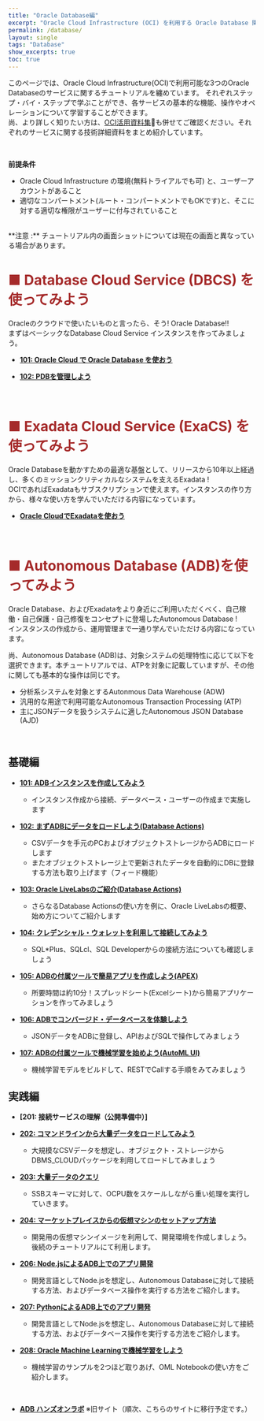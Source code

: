 ```yaml
---
title: "Oracle Database編"
excerpt: "Oracle Cloud Infrastructure (OCI) を利用する Oracle Database 関連のチュートリアルです。ミッションクリティカルなシステムで豊富な実績を持つ Exadata をパブリック・クラウド上で利用できる Exadata Cloud Service (ExaCS) や、一歩先を行くフルマネージドサービスである Autonomous Database (ADB) 等のサービスについて、基本的な操作方法を学習します。"
permalink: /database/
layout: single
tags: "Database"
show_excerpts: true
toc: true
---
```


このページでは、Oracle Cloud Infrastructure(OCI)で利用可能な3つのOracle Databaseのサービスに関するチュートリアルを纏めています。
それぞれステップ・バイ・ステップで学ぶことができ、各サービスの基本的な機能、操作やオペレーションについて学習することができます。  
尚、より詳しく知りたい方は、[OCI活用資料集](https://oracle-japan.github.io/ocidocs/services/database/)も併せてご確認ください。それぞれのサービスに関する技術詳細資料をまとめ紹介しています。

<br>

**前提条件**
+ Oracle Cloud Infrastructure の環境(無料トライアルでも可) と、ユーザーアカウントがあること
+ 適切なコンパートメント(ルート・コンパートメントでもOKです)と、そこに対する適切な権限がユーザーに付与されていること

<br>
**注意 :** チュートリアル内の画面ショットについては現在の画面と異なっている場合があります。

<br/>

# <span style="color: brown; ">■ Database Cloud Service (DBCS) を使ってみよう</span>

Oracleのクラウドで使いたいものと言ったら、そう! Oracle Database!!  
まずはベーシックなDatabase Cloud Service インスタンスを作ってみましょう。
+ **[101: Oracle Cloud で Oracle Database を使おう](/ocitutorials/database/dbcs101-create-db/)**

+ **[102: PDBを管理しよう](/ocitutorials/database/dbcs102-managing-pdb/)**  

<br/>

# <span style="color: brown; ">■ Exadata Cloud Service (ExaCS) を使ってみよう</span>

Oracle Databaseを動かすための最適な基盤として、リリースから10年以上経過し、多くのミッションクリティカルなシステムを支えるExadata !  
OCIであればExadataもサブスクリプションで使えます。インスタンスの作り方から、様々な使い方を学んでいただける内容になっています。

+ **[Oracle CloudでExadataを使おう](https://community.oracle.com/docs/DOC-1038411/)**   

<br/>

# <span style="color: brown; ">■ Autonomous Database (ADB)を使ってみよう</span>

Oracle Database、およびExadataをより身近にご利用いただくべく、自己稼働・自己保護・自己修復をコンセプトに登場したAutonomous Database !  
インスタンスの作成から、運用管理まで一通り学んでいただける内容になっています。

尚、Autonomous Database (ADB)は、対象システムの処理特性に応じて以下を選択できます。本チュートリアルでは、ATPを対象に記載していますが、その他に関しても基本的な操作は同じです。  
* 分析系システムを対象とするAutonmous Data Warehouse (ADW)
* 汎用的な用途で利用可能なAutonomous Transaction Processing (ATP)
* 主にJSONデータを扱うシステムに適したAutonomous JSON Database (AJD)

<br/>

## 基礎編

+ **[101: ADBインスタンスを作成してみよう](/ocitutorials/database/adb101-provisioning/)**  
    * インスタンス作成から接続、データベース・ユーザーの作成まで実施します
    
+ **[102: まずADBにデータをロードしよう(Database Actions)](/ocitutorials/database/adb102-dataload/)**  
    * CSVデータを手元のPCおよびオブジェクトストレージからADBにロードします
    * またオブジェクトストレージ上で更新されたデータを自動的にDBに登録する方法も取り上げます（フィード機能）

+ **[103: Oracle LiveLabsのご紹介(Database Actions)](/ocitutorials/database/adb103-livelabs/)**  
    * さらなるDatabase Actionsの使い方を例に、Oracle LiveLabsの概要、始め方についてご紹介します

+ **[104: クレデンシャル・ウォレットを利用して接続してみよう](/ocitutorials/database/adb104-connect-using-wallet/)**  
    * SQL*Plus、SQLcl、SQL Developerからの接続方法についても確認しましょう
    
+ **[105: ADBの付属ツールで簡易アプリを作成しよう(APEX)](/ocitutorials/database/adb105-create-apex-app/)**  
    * 所要時間は約10分！スプレッドシート(Excelシート)から簡易アプリケーションを作ってみましょう
    
+ **[106: ADBでコンバージド・データベースを体験しよう](/ocitutorials/database/adb106-json/)**  
    * JSONデータをADBに登録し、APIおよびSQLで操作してみましょう

+ **[107: ADBの付属ツールで機械学習を始めよう(AutoML UI)](/ocitutorials/database/adb107-machine-learning/)**  
    * 機械学習モデルをビルドして、RESTでCallする手順をみてみましょう
    
## 実践編

+ **[201: 接続サービスの理解（公開準備中）]**  

+ **[202: コマンドラインから大量データをロードしてみよう](/ocitutorials/database/adb202-dataload-dbms-cloud/)**  
    * 大規模なCSVデータを想定し、オブジェクト・ストレージからDBMS_CLOUDパッケージを利用してロードしてみましょう
    
+ **[203: 大量データのクエリ](/ocitutorials/database/adb203-bulk-query/)**
    * SSBスキーマに対して、OCPU数をスケールしながら重い処理を実行していきます。

+ **[204: マーケットプレイスからの仮想マシンのセットアップ方法](/ocitutorials/database/adb204-setup-VM/)**  
    * 開発用の仮想マシンイメージを利用して、開発環境を作成しましょう。後続のチュートリアルにて利用します。

+ **[206: Node.jsによるADB上でのアプリ開発](/ocitutorials/database/adb206-appdev-nodejs/)**  
    * 開発言語としてNode.jsを想定し、Autonomous Databaseに対して接続する方法、およびデータベース操作を実行する方法をご紹介します。

+ **[207: PythonによるADB上でのアプリ開発](/ocitutorials/database/adb207-appdev-python/)**  
    * 開発言語としてNode.jsを想定し、Autonomous Databaseに対して接続する方法、およびデータベース操作を実行する方法をご紹介します。

+ **[208: Oracle Machine Learningで機械学習をしよう](/ocitutorials/database/adb208-oml-notebook/)**  
    * 機械学習のサンプルを2つほど取りあげ、OML Notebookの使い方をご紹介します。


<br/>

 + **[ADB ハンズオンラボ](https://community.oracle.com/tech/developers/discussion/4474304/autonomous-database-%E3%83%8F%E3%83%B3%E3%82%BA%E3%82%AA%E3%83%B3%E3%83%A9%E3%83%9C-adb-hol)**  ※旧サイト（順次、こちらのサイトに移行予定です。）

<!-- 

## 移行編
## データ連携編
## 運用管理編
## Livelabsのお勧めコンテンツのご紹介
## ADBに関するよくあるFAQ

  -->  


<br/>





